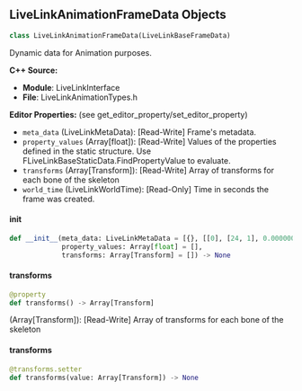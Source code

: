 ## LiveLinkAnimationFrameData Objects

```python
class LiveLinkAnimationFrameData(LiveLinkBaseFrameData)
```

Dynamic data for Animation purposes.

**C++ Source:**

- **Module**: LiveLinkInterface
- **File**: LiveLinkAnimationTypes.h

**Editor Properties:** (see get_editor_property/set_editor_property)

- ``meta_data`` (LiveLinkMetaData):  [Read-Write] Frame's metadata.
- ``property_values`` (Array[float]):  [Read-Write] Values of the properties defined in the static structure. Use FLiveLinkBaseStaticData.FindPropertyValue to evaluate.
- ``transforms`` (Array[Transform]):  [Read-Write] Array of transforms for each bone of the skeleton
- ``world_time`` (LiveLinkWorldTime):  [Read-Only] Time in seconds the frame was created.

<a id="unreal.LiveLinkAnimationFrameData.__init__"></a>

#### __init__

```python
def __init__(meta_data: LiveLinkMetaData = [{}, [[0], [24, 1], 0.000000]],
             property_values: Array[float] = [],
             transforms: Array[Transform] = []) -> None
```

<a id="unreal.LiveLinkAnimationFrameData.transforms"></a>

#### transforms

```python
@property
def transforms() -> Array[Transform]
```

(Array[Transform]):  [Read-Write] Array of transforms for each bone of the skeleton

<a id="unreal.LiveLinkAnimationFrameData.transforms"></a>

#### transforms

```python
@transforms.setter
def transforms(value: Array[Transform]) -> None
```

<a id="unreal.LiveLinkBaseBlueprintData"></a>